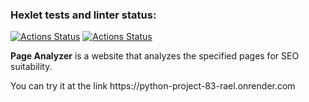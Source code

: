 ### Hexlet tests and linter status:
[![Actions Status](https://github.com/Andrey-Barinov/python-project-83/actions/workflows/hexlet-check.yml/badge.svg)](https://github.com/Andrey-Barinov/python-project-83/actions)
[![Actions Status](https://github.com/Andrey-Barinov/python-project-50/actions/workflows/pyci.yml/badge.svg)](https://github.com/Andrey-Barinov/python-project-83/actions)

<b>Page Analyzer</b>  is a website that analyzes the specified pages for SEO suitability.
<p>You can try it at the link https://python-project-83-rael.onrender.com</p>
